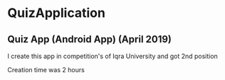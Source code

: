 # QuizApplication

## Quiz App (Android App) (April 2019)
I create this app in competition's of Iqra University and got 2nd position

Creation time was 2 hours
